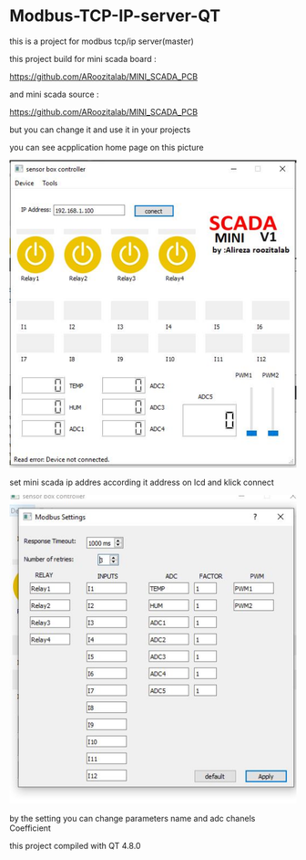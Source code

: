 # Modbus-TCP-IP-server-QT

this is a project for modbus tcp/ip server(master)

this project build for mini scada board :

https://github.com/ARoozitalab/MINI_SCADA_PCB


and mini scada source :

https://github.com/ARoozitalab/MINI_SCADA_PCB

but you can change it and use it in your projects

you can see acpplication home page on this picture

![alt text](https://github.com/ARoozitalab/Modbus-TCP-IP-server-QT/blob/master/home.JPG "home")

set mini scada ip addres according it address on lcd and klick connect




![alt text](https://github.com/ARoozitalab/Modbus-TCP-IP-server-QT/blob/master/setting.JPG "setting")

by the setting you can change parameters name and adc chanels Coefficient

this project compiled with QT 4.8.0







